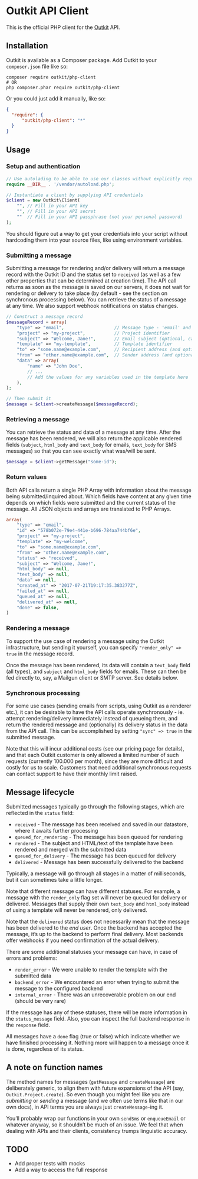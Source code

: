 # Outkit API Client
This is the official PHP client for the [Outkit](https://outkit.io/) API.

## Installation
Outkit is available as a Composer package. Add Outkit to your `composer.json` file like so:

```
composer require outkit/php-client
# OR
php composer.phar require outkit/php-client
```

Or you could just add it manually, like so:
```json
{
  "require": {
      "outkit/php-client": "*"
  }
}
```

## Usage

### Setup and authentication
```php
// Use autolading to be able to use our classes without explicitly requiring them
require __DIR__ . '/vendor/autoload.php';

// Instantiate a client by supplying API credentials
$client = new Outkit\Client(
    "", // Fill in your API key
    "", // Fill in your API secret
    ""  // Fill in your API passphrase (not your personal password)
);
```

You should figure out a way to get your credentials into your script without hardcoding 
them into your source files, like using environment variables.

### Submitting a message
Submitting a message for rendering and/or delivery will return a message record with the Outkit ID and the status set to `received`
(as well as a few other properties that can be determined at creation time). The API call returns as soon as the message 
is saved on our servers, it does not wait for rendering or delivery to take place (by default - see the section on synchronous
processing below). You can retrieve the status of a message at any time. We also support webhook notifications on status changes.

```php
// Construct a message record
$messageRecord = array(
    "type" => "email",                   // Message type - 'email' and 'sms' currently supported
    "project" => "my-project",           // Project identifier
    "subject" => "Welcome, Jane!",       // Email subject (optional, can also be set in the template or omitted for SMS messages)
    "template" => "my-template",         // Template identifier
    "to" => "some.name@example.com",     // Recipient address (and optional name)
    "from" => "other.name@example.com",  // Sender address (and optional name)
    "data" => array(
        "name" => "John Doe",
        // ...
        // Add the values for any variables used in the template here
    ),
);

// Then submit it
$message = $client->createMessage($messageRecord);

```

### Retrieving a message
You can retrieve the status and data of a message at any time. After the message has been rendered, we will also return the 
applicable rendered fields (`subject`, `html_body` and `text_body` for emails, `text_body` for SMS messages) so that you 
can see exactly what was/will be sent.

```php
$message = $client->getMessage("some-id");
```

### Return values
Both API calls return a single PHP Array with information about the message being submitted/inquired about.
Which fields have content at any given time depends on which fields were submitted and the current status of the message. 
All JSON objects and arrays are translated to PHP Arrays.

```php
array(
    "type" => "email",
    "id" => "578b072e-79e4-441e-b696-784aa744bf6e",
    "project" => "my-project",
    "template" => "my-welcome",
    "to" => "some.name@example.com",
    "from" => "other.name@example.com",
    "status" => "received",
    "subject" => "Welcome, Jane!",
    "html_body" => null,
    "text_body" => null,
    "data" => null,
    "created_at" => "2017-07-21T19:17:35.383277Z",
    "failed_at" => null,
    "queued_at" => null,
    "delivered_at" => null,
    "done" => false,
)
```

### Rendering a message
To support the use case of rendering a message using the Outkit infrastructure, but sending it yourself, you can specify
`"render_only" => true` in the message record.

Once the message has been rendered, its data will contain a `text_body` field (all types), and `subject` and `html_body` 
fields for emails. These can then be fed directly to, say, a Mailgun client or SMTP server. See details below.

### Synchronous processing
For some use cases (sending emails from scripts, using Outkit as a renderer etc.), it can be desirable to have the
API calls operate synchronously - ie. attempt rendering/delivery immediately instead of queueing them, and return the 
rendered message and (optionally) its delivery status in the data from the API call. This can be accomplished by setting 
`"sync" => true` in the submitted message. 

Note that this will incur additional costs (see our pricing page for details), and that each Outkit customer is only allowed 
a limited number of such requests (currently 100.000 per month), since they are more difficult and costly for us to scale.
Customers that need additional synchronous requests can contact support to have their monthly limit raised.


## Message lifecycle

Submitted messages typically go through the following stages, which are reflected in the `status` field:

* `received` - The message has been received and saved in our datastore, where it awaits further processing
* `queued_for_rendering` - The message has been queued for rendering
* `rendered` - The subject and HTML/text of the template have been rendered and merged with the submitted data
* `queued_for_delivery` - The message has been queued for delivery
* `delivered` - Message has been successfully delivered to the backend

Typically, a message will go through all stages in a matter of milliseconds, but it can sometimes take a little longer. 

Note that different message can have different statuses. For example, a message with the `render_only` flag set will
never be queued for delivery or delivered. Messages that supply their own `text_body` and `html_body` instead of
using a template will never be rendered, only delivered.

Note that the `delivered` status does not necessarily mean that the message has been delivered to the *end user*. Once the
backend has accepted the message, it’s up to the backend to perform final delivery. Most backends offer webhooks if you 
need confirmation of the actual delivery. 

There are some additional statuses your message can have, in case of errors and problems:

* `render_error` - We were unable to render the template with the submitted data
* `backend_error` - We encountered an error when trying to submit the message to the configured backend
* `internal_error` - There was an unrecoverable problem on our end (should be very rare)

If the message has any of these statuses, there will be more information in the `status_message` field. Also, you
can inspect the full backend response in the `response` field.

All messages have a `done` flag (true or false) which indicate whether we have finished processing it. Nothing more
will happen to a message once it is done, regardless of its status.

## A note on function names
The method names for messages (`getMessage` and `createMessage`) are deliberately generic, to align them with future 
expansions of the API (say, `Outkit.Project.create`). So even though you might feel like you are _submitting_ or 
_sending_ a message (and we often use terms like that in our own docs), in API terms you are always just 
`createMessage`-ing it.

You’ll probably wrap our functions in your own `sendSms` or `enqueueEmail` or whatever anyway, so it 
shouldn’t be much of an issue. We feel that when dealing with APIs and their clients, consistency trumps linguistic 
accuracy.

## TODO
* Add proper tests with mocks
* Add a way to access the full response


